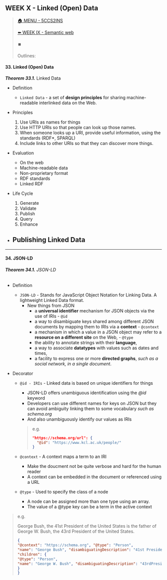 ## WEEK X - Linked (Open) Data

>[🏠 MENU - 5CCS2INS](year2/5ccs2ins.md)
>
>[⬅️ WEEK IX - Semantic web](year2/5ccs2ins/w9.md)
>
>⏹️
>
>Outlines:
>
>

#### 33. Linked (Open) Data

***Theorem 33.1.*** Linked Data

- Definition
  - `Linked Data` - a set of **design principles** for sharing machine-readable interlinked data on the Web.
- Principles
  1. Use URIs as names for things
  2. Use HTTP URIs so that people can look up those names.
  3. When someone looks up a URI, provide useful information, using the standards (RDF*, SPARQL)
  4. Include links to other URIs so that they can discover more things.
- Evaluation
  - On the web
  - Machine-readable data
  - Non-proprietary format
  - RDF standards
  - Linked RDF
  
- Life Cycle
  1. Generate
  2. Validate
  3. Publish
  4. Query
  5. Enhance
- Publishing Linked Data
  - 




---

#### 34. JSON-LD

###### ***Theorem 34.1.*** JSON-LD

- Definition

  - `JSON-LD` - Stands for JavaScript Object Notation for Linking Data. A lightweight Linked Data format. 
    - New things from JSON
      - a **universal identifier** mechanism for JSON objects via the use of IRIs - `@id`
      - a way to disambiguate keys shared among different JSON documents by mapping them to IRIs via a **context** - `@context`
      - a mechanism in which a value in a JSON object may refer to a **resource on a different site** on the Web, - `@type`
      - the ability to annotate strings with their **language**,
      - a way to associate **datatypes** with values such as dates and times,
      - a facility to express one or more **directed graphs**, *such as a social network, in a single document*.

- Decorator

  - `@id - IRIs` - Linked data is based on unique identifiers for things

    - JSON-LD offers unambiguous identification using the *@id* keyword
    - Developers can use different names for keys on JSON but they can avoid ambiguity linking them to some vocabulary *such as schema.org*
    - And also unambiguously identify our values as IRIs

    > e.g.
    >
    > ```JSON
    > "https://schema.org/url": {
    > 	"@id": "https://www.kcl.ac.uk/people/"
    > }
    > ```

  - `@context` - A context maps a term to an IRI

    - Make the doucment not be quite verbose and hard for the human reader
    - A context can be embedded in the document or referenced using a URL

  - `@type` - Used to specify the class of a node

    - A node can be assigned more than one type using an array.
    - The value of a @type key can be a term in the active context

>e.g.
>
>George Bush, the 41st President of the United States is the father of George W. Bush, the 43rd President of the United States.
>
>```json
>{
>"@context": "https://schema.org", "@type": "Person",
>"name": "George Bush", "disambiguatingDescription": "41st President of the United States",
>"children": {
>"@type": "Person",
>"name": "George W. Bush", "disambiguatingDescription": "43rdPresident of the United States"
>}
>}
>```






